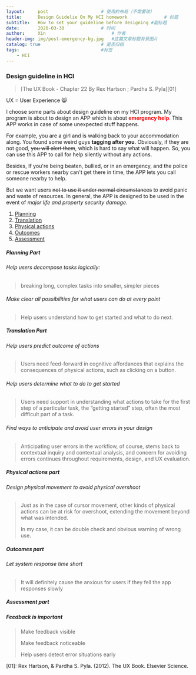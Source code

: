 ```yaml
---
layout:     post   				    # 使用的布局（不需要改）
title:      Design Guidelie On My HCI homework 				# 标题 
subtitle:   How to set your guideline before designing #副标题
date:       2020-03-30 				# 时间
author:     Xin 						# 作者
header-img: img/post-emergency-bg.jpg 	#这篇文章标题背景图片
catalog: true 						# 是否归档
tags:								#标签
    - HCI
---
```


### Design guideline in HCI

> [The UX Book - Chapter 22 By Rex Hartson ; Pardha S. Pyla][01]

UX = User Experience :smile_cat:

I choose some parts about design guideline on my HCI program. My program is about to design an APP which is about <span style="color:red;">**emergency help**</span>. This APP works in case of some unexpected stuff happens.

For example, you are a girl and is walking back to your accommodation along. You found some weird guys <strong>tagging after you</strong>. Obviously, if they are not good, ~~you will alert them~~, which is hard to say what will happen. So, you can use this APP to call for help silently without any actions.

Besides, If you're being beaten, bullied, or in an emergency, and the police or rescue workers nearby can't get there in time, the APP lets you call someone nearby to help.

But we want users ~~not to use it under normal circumstances~~ to avoid panic and waste of resources. In general, the APP is designed to be used in the event of *major life and property security damage*.

1. [Planning](#Planning-Part)
2. [Translation](#Translation-Part)
3. [Physical actions](#Physical-actions-part)
4. [Outcomes](#Outcomes-part)
5. [Assessment](#Assessment-part)

##### Planning Part

###### Help users decompose tasks logically: 

>  breaking long, complex tasks into smaller, simpler pieces

###### Make clear all possibilities for what users can do at every point 

> Help users understand how to get started and what to do next.  

##### Translation Part

###### Help users predict outcome of actions  

> Users need feed-forward in cognitive affordances that explains the consequences of physical actions, such as clicking on a button.  

###### Help users determine what to do to get started  

> Users need support in understanding what actions to take for the first step of a particular task, the “getting started” step, often the most difficult part of a task.  

###### Find ways to anticipate and avoid user errors in your design  

> Anticipating user errors in the workflow, of course, stems back to contextual inquiry and contextual analysis, and concern for avoiding errors continues throughout requirements, design, and UX evaluation.

##### Physical actions part

###### Design physical movement to avoid physical overshoot  

> Just as in the case of cursor movement, other kinds of physical actions can be at
> risk for overshoot, extending the movement beyond what was intended.  
>
> In my case, it can be double check and obvious warning of wrong use.

##### Outcomes part

###### Let system response time short

> It will definitely cause the anxious for users if they fell the app responses slowly

##### Assessment part

##### Feedback is important

> Make feedback visible  
>
> Make feedback noticeable  
>
> Help users detect error situations early  



[01]:   Rex Hartson, & Pardha S. Pyla. (2012). The UX Book. Elsevier Science.


